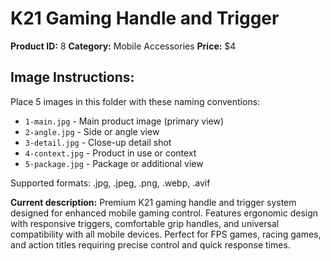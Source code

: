 # K21 Gaming Handle and Trigger

**Product ID:** 8
**Category:** Mobile Accessories
**Price:** $4

## Image Instructions:
Place 5 images in this folder with these naming conventions:
- `1-main.jpg` - Main product image (primary view)
- `2-angle.jpg` - Side or angle view
- `3-detail.jpg` - Close-up detail shot
- `4-context.jpg` - Product in use or context
- `5-package.jpg` - Package or additional view

Supported formats: .jpg, .jpeg, .png, .webp, .avif

**Current description:**
Premium K21 gaming handle and trigger system designed for enhanced
          mobile gaming control. Features ergonomic design with responsive
          triggers, comfortable grip handles, and universal compatibility with
          all mobile devices. Perfect for FPS games, racing games, and action
          titles requiring precise control and quick response times.
